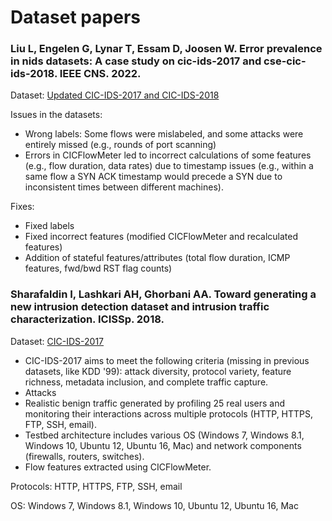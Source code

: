 # Dataset papers


### Liu L, Engelen G, Lynar T, Essam D, Joosen W. Error prevalence in nids datasets: A case study on cic-ids-2017 and cse-cic-ids-2018. IEEE CNS. 2022.

Dataset: [Updated CIC-IDS-2017 and CIC-IDS-2018](https://intrusion-detection.distrinet-research.be/CNS2022/index.html)

Issues in the datasets:
- Wrong labels: Some flows were mislabeled, and some attacks were entirely missed (e.g., rounds of port scanning)
- Errors in CICFlowMeter led to incorrect calculations of some features (e.g., flow duration, data rates) due to timestamp issues (e.g., within a same flow a SYN ACK timestamp would precede a SYN due to inconsistent times between different machines). 

Fixes:
- Fixed labels
- Fixed incorrect features (modified CICFlowMeter and recalculated features)
- Addition of stateful features/attributes (total flow duration, ICMP features, fwd/bwd RST flag counts)



### Sharafaldin I, Lashkari AH, Ghorbani AA. Toward generating a new intrusion detection dataset and intrusion traffic characterization. ICISSp. 2018.

Dataset: [CIC-IDS-2017](https://www.unb.ca/cic/datasets/ids-2017.html)

- CIC-IDS-2017 aims to meet the following criteria (missing in previous datasets, like KDD '99): attack diversity, protocol variety, feature richness, metadata inclusion, and complete traffic capture.
- Attacks
- Realistic benign traffic generated by profiling 25 real users and monitoring their interactions across multiple protocols (HTTP, HTTPS, FTP, SSH, email).
- Testbed architecture includes various OS (Windows 7, Windows 8.1, Windows 10, Ubuntu 12, Ubuntu 16, Mac) and network components (firewalls, routers, switches).
- Flow features extracted using CICFlowMeter.

Protocols: HTTP, HTTPS, FTP, SSH, email

OS: Windows 7, Windows 8.1, Windows 10, Ubuntu 12, Ubuntu 16, Mac